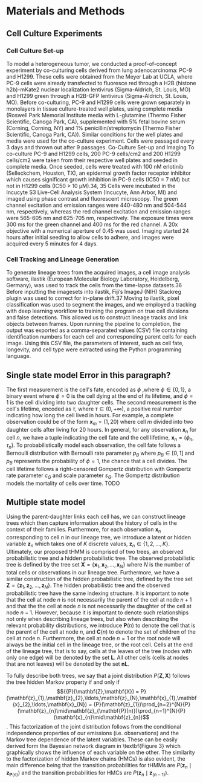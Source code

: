 # Materials and Methods

## Cell Culture Experiments

### Cell Culture Set-up

To model a heterogeneous tumor, we conducted a proof-of-concept experiment by co-culturing cells derived from lung adenocarcinoma: PC-9 and H1299. These cells were obtained from the Meyer Lab at UCLA, where PC-9 cells were already transfected to fluoresce red through a H2B (histone h2b)-mKate2 nuclear localization lentivirus (Sigma-Aldrich, St. Louis, MO) and H1299 green through a H2B-GFP lentivirus (Sigma-Aldrich, St. Louis, MO). Before co-culturing, PC-9 and H1299 cells were grown separately in monolayers in tissue culture-treated well plates, using complete media (Roswell Park Memorial Institute media with L-glutamine (Thermo Fisher Scientific, Canoga Park, CA), supplemented with 5% fetal bovine serum (Corning, Corning, NY) and 1% penicillin/streptomycin (Thermo Fisher Scientific, Canoga Park, CA)). Similar conditions for the well plates and media were used for the co-culture experiment. Cells were passaged every 3 days and thrown out after 9 passages. Co-Culture Set-up and Imaging To co-culture PC-9 and H1299 cells, 200 PC-9 cells/cm2 and 200 H1299 cells/cm2 were taken from their respective well plates and seeded in complete media. Once seeded, cells were treated with 100 nM erlotinib (Selleckchem, Houston, TX), an epidermal growth factor receptor inhibitor which causes significant growth inhibition in PC-9 cells (IC50 = 7 nM) but not in H1299 cells (IC50 > 10 μM).34, 35 Cells were incubated in the Incucyte S3 Live-Cell Analysis System (Incucyte, Ann Arbor, MI) and imaged using phase contrast and fluorescent microscopy. The green channel excitation and emission ranges were 440-480 nm and 504-544 nm, respectively, whereas the red channel excitation and emission ranges were 565-605 nm and 625-705 nm, respectively. The exposure times were 300 ms for the green channel and 400 ms for the red channel. A 20x objective with a numerical aperture of 0.45 was used. Imaging started 24 hours after initial seeding to allow cells to adhere, and images were acquired every 5 minutes for 4 days.

### Cell Tracking and Lineage Generation

To generate lineage trees from the acquired images, a cell image analysis software, ilastik (European Molecular Biology Laboratory, Heidelberg, Germany), was used to track the cells from the time-lapse datasets.36 Before inputting the imagesets into ilastik, Fiji’s ImageJ (NIH) Stackreg plugin was used to correct for in-plane drift.37 Moving to ilastik, pixel classification was used to segment the images, and we employed a tracking with deep learning workflow to training the program on true cell divisions and false detections. This allowed us to construct lineage tracks and link objects between frames. Upon running the pipeline to completion, the output was exported as a comma-separated values (CSV) file containing identification numbers for each cell and corresponding parent cells for each image. Using this CSV file, the parameters of interest, such as cell fate, longevity, and cell type were extracted using the Python programming language.

## Single state model Error in this paragraph?

The first measurement is the cell's fate, encoded as $\phi$ ,where $\phi\in\{0,1\}$, a binary event where $\phi=0$ is the cell dying at the end of its lifetime, and $\phi=1$ is the cell dividing into two daughter cells. The second measurement is the cell's lifetime, encoded as $\tau$, where $\tau\in (0, +\infty)$, a positive real number indicating how long the cell lived in hours. For example, a complete observation could be of the form $\mathbf{x}_{m} = (1, 20)$ where cell $m$ divided into two daughter cells after living for 20 hours. In general, for any observation $\mathbf{x}_{n}$ for cell $n$, we have a tuple indicating the cell fate and the cell lifetime, $\mathbf{x}_{n}=(\phi_{n}, \tau_{n})$. To probabilistically model each observation, the cell fate follows a Bernoulli distribution with Bernoulli rate parameter $p_{B}$ where $p_{B}\in[0,1]$ and $p_{B}$ represents the probability of $\phi=1$, the chance that a cell divides. The cell lifetime follows a right-censored Gompertz distribution with Gompertz rate parameter $c_{G}$ and scale parameter $s_{G}$. The Gompertz distribution models the mortality of cells over time. TODO
 
 ## Multiple state model
 
 Using the parent-daughter links each cell has, we can construct lineage trees which then capture information about the history of cells in the context of their families. Furthermore, for each observation $\mathbf{x}_{n}$ corresponding to cell $n$ in our lineage tree, we introduce a latent or hidden variable $\mathbf{z}_{n}$ which takes one of $K$ discrete values, $\mathbf{z}_{n}\in\{1,2,\ldots,K\}$. Ultimately, our proposed tHMM is comprised of two trees, an observed probabilistic tree and a hidden probabilistic tree. The observed probabilistic tree is defined by the tree set $\mathbf{X}=\left\lbrace\mathbf{x}_{1},\mathbf{x}_{2},\ldots,\mathbf{x}_{N}\right\rbrace$ where $N$ is the number of total cells or observations in our lineage tree. Furthermore, we have a similar construction of the hidden probabilistic tree, defined by the tree set $\mathbf{Z}=\left\lbrace\mathbf{z}_{1},\mathbf{z}_{2},\ldots,\mathbf{z}_{N}\right\rbrace$. The hidden probabilistic tree and the observed probabilistic tree have the same indexing structure. It is important to note that the cell at node $n$ is not necessarily the parent of the cell at node $n+1$ and that the the cell at node $n$ is not necessarily the daughter of the cell at node $n-1$. However, because it is important to denote such relationships not only when describing lineage trees, but also when describing the relevant probability distributions, we introduce $\mathbf{P}(n)$ to denote the cell that is the parent of the cell at node $n$, and $\mathbf{C}(n)$ to denote the set of children of the cell at node $n$. Furthermore, the cell at node $n=1$ or the root node will always be the initial cell in the lineage tree, or the root cell. Cells at the end of the lineage tree, that is to say, cells at the leaves of the tree (nodes with only one edge) will be denoted by the set $\mathbf{L}$. All other cells (cells at nodes that are not leaves) will be denoted by the set $\mathbf{nL}$.
 
To fully describe both trees, we say that a joint distribution ${P}(\mathbf{Z},\mathbf{X})$ follows the tree hidden Markov property if and only if $${{P}(\mathbf{Z},\mathbf{X}) = P}(\mathbf{z}_{1},\mathbf{z}_{2},\ldots,\mathbf{z}_{N},\mathbf{x}_{1},\mathbf{x}_{2},\ldots,\mathbf{x}_{N}) = {P}(\mathbf{z}_{1})\prod_{n=2}^{N}{P}(\mathbf{z}_{n}\mid\mathbf{z}_{\mathbf{P}(n)})\prod_{n=1}^{N}{P}(\mathbf{x}_{n}\mid\mathbf{z}_{n})$$. This factorization of the joint distribution follows from the conditional independence properties of our emissions (i.e. observations) and the Markov tree dependence of the latent variables. These can be easily derived form the Bayesian network diagram in \textbf{Figure 3} which graphically shows the influence of each variable on the other. The similarity to the factorization of hidden Markov chains (HMCs) is also evident, the main difference being that the transition probabilities for tHMMs are ${P}(\mathbf{z}_{n}\mid\mathbf{z}_{\mathbf{P}(n)})$ and the transition probabilities for HMCs are ${P}(\mathbf{z}_{n}\mid\mathbf{z}_{(n-1)})$.

